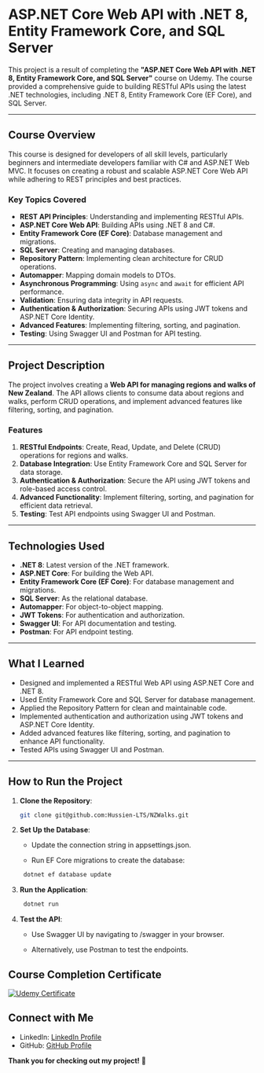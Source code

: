 # ASP.NET Core Web API with .NET 8, Entity Framework Core, and SQL Server

This project is a result of completing the **"ASP.NET Core Web API with .NET 8, Entity Framework Core, and SQL Server"** course on Udemy. The course provided a comprehensive guide to building RESTful APIs using the latest .NET technologies, including .NET 8, Entity Framework Core (EF Core), and SQL Server.

---

## Course Overview

This course is designed for developers of all skill levels, particularly beginners and intermediate developers familiar with C# and ASP.NET Web MVC. It focuses on creating a robust and scalable ASP.NET Core Web API while adhering to REST principles and best practices.

### Key Topics Covered

- **REST API Principles**: Understanding and implementing RESTful APIs.
- **ASP.NET Core Web API**: Building APIs using .NET 8 and C#.
- **Entity Framework Core (EF Core)**: Database management and migrations.
- **SQL Server**: Creating and managing databases.
- **Repository Pattern**: Implementing clean architecture for CRUD operations.
- **Automapper**: Mapping domain models to DTOs.
- **Asynchronous Programming**: Using `async` and `await` for efficient API performance.
- **Validation**: Ensuring data integrity in API requests.
- **Authentication & Authorization**: Securing APIs using JWT tokens and ASP.NET Core Identity.
- **Advanced Features**: Implementing filtering, sorting, and pagination.
- **Testing**: Using Swagger UI and Postman for API testing.

---

## Project Description

The project involves creating a **Web API for managing regions and walks of New Zealand**. The API allows clients to consume data about regions and walks, perform CRUD operations, and implement advanced features like filtering, sorting, and pagination.

### Features

1. **RESTful Endpoints**: Create, Read, Update, and Delete (CRUD) operations for regions and walks.
2. **Database Integration**: Use Entity Framework Core and SQL Server for data storage.
3. **Authentication & Authorization**: Secure the API using JWT tokens and role-based access control.
4. **Advanced Functionality**: Implement filtering, sorting, and pagination for efficient data retrieval.
5. **Testing**: Test API endpoints using Swagger UI and Postman.

---

## Technologies Used

- **.NET 8**: Latest version of the .NET framework.
- **ASP.NET Core**: For building the Web API.
- **Entity Framework Core (EF Core)**: For database management and migrations.
- **SQL Server**: As the relational database.
- **Automapper**: For object-to-object mapping.
- **JWT Tokens**: For authentication and authorization.
- **Swagger UI**: For API documentation and testing.
- **Postman**: For API endpoint testing.

---

## What I Learned

- Designed and implemented a RESTful Web API using ASP.NET Core and .NET 8.
- Used Entity Framework Core and SQL Server for database management.
- Applied the Repository Pattern for clean and maintainable code.
- Implemented authentication and authorization using JWT tokens and ASP.NET Core Identity.
- Added advanced features like filtering, sorting, and pagination to enhance API functionality.
- Tested APIs using Swagger UI and Postman.

---

## How to Run the Project

1. **Clone the Repository**:

   ```bash
   git clone git@github.com:Hussien-LTS/NZWalks.git  
   ```

2. **Set Up the Database**:

   - Update the connection string in appsettings.json.

   - Run EF Core migrations to create the database:

   ```bash
    dotnet ef database update
   ```

3. **Run the Application**:

   ```bash
    dotnet run
   ```

4. **Test the API**:

    - Use Swagger UI by navigating to /swagger in your browser.

    - Alternatively, use Postman to test the endpoints.

## Course Completion Certificate

[![Udemy Certificate](https://img.shields.io/badge/Udemy-Certificate-brightgreen)](https://www.udemy.com/certificate/UC-8974f60d-1344-4200-b1de-6c572a22dd39/)

## Connect with Me

- LinkedIn: [LinkedIn Profile](https://www.linkedin.com/in/hussein-almohamd/)
- GitHub: [GitHub Profile](https://github.com/Hussien-LTS/)

**Thank you for checking out my project!** 🚀
